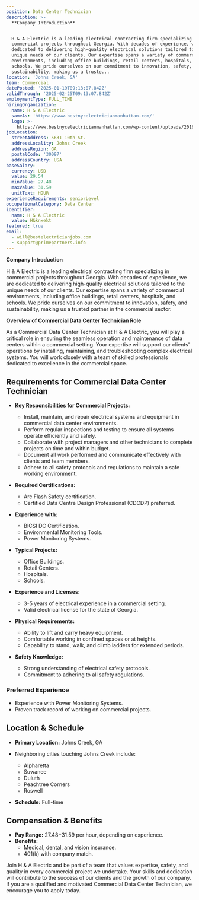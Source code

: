 ```yaml
---
position: Data Center Technician
description: >-
  **Company Introduction**


  H & A Electric is a leading electrical contracting firm specializing in
  commercial projects throughout Georgia. With decades of experience, we are
  dedicated to delivering high-quality electrical solutions tailored to the
  unique needs of our clients. Our expertise spans a variety of commercial
  environments, including office buildings, retail centers, hospitals, and
  schools. We pride ourselves on our commitment to innovation, safety, and
  sustainability, making us a truste...
location: 'Johns Creek, GA'
team: Commercial
datePosted: '2025-01-19T09:13:07.842Z'
validThrough: '2025-02-25T09:13:07.842Z'
employmentType: FULL_TIME
hiringOrganization:
  name: H & A Electric
  sameAs: 'https://www.bestnycelectricianmanhattan.com/'
  logo: >-
    https://www.bestnycelectricianmanhattan.com/wp-content/uploads/2018/11/HA-NYC-Electrician-copy11.png
jobLocation:
  streetAddress: 5631 10th St.
  addressLocality: Johns Creek
  addressRegion: GA
  postalCode: '30097'
  addressCountry: USA
baseSalary:
  currency: USD
  value: 29.54
  minValue: 27.48
  maxValue: 31.59
  unitText: HOUR
experienceRequirements: seniorLevel
occupationalCategory: Data Center
identifier:
  name: H & A Electric
  value: H&knxekt
featured: true
email:
  - will@bestelectricianjobs.com
  - support@primepartners.info
---
```




**Company Introduction**

H & A Electric is a leading electrical contracting firm specializing in commercial projects throughout Georgia. With decades of experience, we are dedicated to delivering high-quality electrical solutions tailored to the unique needs of our clients. Our expertise spans a variety of commercial environments, including office buildings, retail centers, hospitals, and schools. We pride ourselves on our commitment to innovation, safety, and sustainability, making us a trusted partner in the commercial sector.

**Overview of Commercial Data Center Technician Role**

As a Commercial Data Center Technician at H & A Electric, you will play a critical role in ensuring the seamless operation and maintenance of data centers within a commercial setting. Your expertise will support our clients' operations by installing, maintaining, and troubleshooting complex electrical systems. You will work closely with a team of skilled professionals dedicated to excellence in the commercial space.

## Requirements for Commercial Data Center Technician

- **Key Responsibilities for Commercial Projects:**
  - Install, maintain, and repair electrical systems and equipment in commercial data center environments.
  - Perform regular inspections and testing to ensure all systems operate efficiently and safely.
  - Collaborate with project managers and other technicians to complete projects on time and within budget.
  - Document all work performed and communicate effectively with clients and team members.
  - Adhere to all safety protocols and regulations to maintain a safe working environment.

- **Required Certifications:**
  - Arc Flash Safety certification.
  - Certified Data Centre Design Professional (CDCDP) preferred.

- **Experience with:**
  - BICSI DC Certification.
  - Environmental Monitoring Tools.
  - Power Monitoring Systems.

- **Typical Projects:**
  - Office Buildings.
  - Retail Centers.
  - Hospitals.
  - Schools.

- **Experience and Licenses:**
  - 3-5 years of electrical experience in a commercial setting.
  - Valid electrical license for the state of Georgia.

- **Physical Requirements:**
  - Ability to lift and carry heavy equipment.
  - Comfortable working in confined spaces or at heights.
  - Capability to stand, walk, and climb ladders for extended periods.

- **Safety Knowledge:**
  - Strong understanding of electrical safety protocols.
  - Commitment to adhering to all safety regulations.

### Preferred Experience

- Experience with Power Monitoring Systems.
- Proven track record of working on commercial projects.

## Location & Schedule

- **Primary Location:** Johns Creek, GA
- Neighboring cities touching Johns Creek include:
  - Alpharetta
  - Suwanee
  - Duluth
  - Peachtree Corners
  - Roswell

- **Schedule:** Full-time

## Compensation & Benefits

- **Pay Range:** $27.48-$31.59 per hour, depending on experience.
- **Benefits:**
  - Medical, dental, and vision insurance.
  - 401(k) with company match.

Join H & A Electric and be part of a team that values expertise, safety, and quality in every commercial project we undertake. Your skills and dedication will contribute to the success of our clients and the growth of our company. If you are a qualified and motivated Commercial Data Center Technician, we encourage you to apply today.
